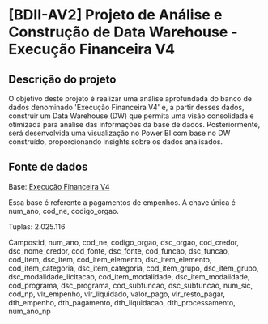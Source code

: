 # [BDII-AV2] Projeto de Análise e Construção de Data Warehouse - Execução Financeira V4

## Descrição do projeto

O objetivo deste projeto é realizar uma análise aprofundada do banco de dados denominado 'Execução Financeira V4' e, a partir desses dados, construir um Data Warehouse (DW) que permita uma visão consolidada e otimizada para análise das informações da base de dados. Posteriormente, será desenvolvida uma visualização no Power BI com base no DW construído, proporcionando insights sobre os dados analisados.

## Fonte de dados

Base: [Execução Financeira V4](https://drive.google.com/file/d/1h-6UtjhyjqG1TqWoiwOzZPCb_qS1n0Bp/view?usp=sharing)

Essa base é referente a pagamentos de empenhos. A chave única é num_ano, cod_ne,
codigo_orgao.

Tuplas: 2.025.116

Campos:id, num_ano, cod_ne, codigo_orgao, dsc_orgao, cod_credor, dsc_nome_credor,
cod_fonte, dsc_fonte, cod_funcao, dsc_funcao, cod_item, dsc_item, cod_item_elemento,
dsc_item_elemento, cod_item_categoria, dsc_item_categoria, cod_item_grupo,
dsc_item_grupo, dsc_modalidade_licitacao, cod_item_modalidade, dsc_item_modalidade,
cod_programa, dsc_programa, cod_subfuncao, dsc_subfuncao, num_sic, cod_np,
vlr_empenho, vlr_liquidado, valor_pago, vlr_resto_pagar, dth_empenho, dth_pagamento,
dth_liquidacao, dth_processamento, num_ano_np
